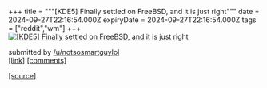 +++
title = """[KDE5] Finally settled on FreeBSD, and it is just right"""
date = 2024-09-27T22:16:54.000Z
expiryDate = 2024-09-27T22:16:54.000Z
tags = ["reddit","wm"]
+++
[![[KDE5] Finally settled on FreeBSD, and it is just right](https://b.thumbs.redditmedia.com/HmEd5FiWp3l-8Fw4O9eDfIhDQ45YvCbR9BRnogkTvcE.jpg "[KDE5] Finally settled on FreeBSD, and it is just right")](https://www.reddit.com/r/unixporn/comments/1fqznx8/kde5_finally_settled_on_freebsd_and_it_is_just/)

submitted by [/u/notsosmartguylol](https://www.reddit.com/user/notsosmartguylol)  
[\[link\]](https://www.reddit.com/gallery/1fqznx8) [\[comments\]](https://www.reddit.com/r/unixporn/comments/1fqznx8/kde5_finally_settled_on_freebsd_and_it_is_just/)

[[source]](https://www.reddit.com/r/unixporn/comments/1fqznx8/kde5_finally_settled_on_freebsd_and_it_is_just/)
